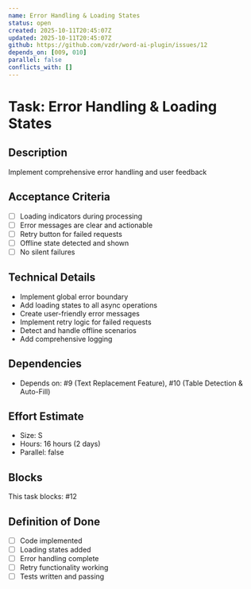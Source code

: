 ```yaml
---
name: Error Handling & Loading States
status: open
created: 2025-10-11T20:45:07Z
updated: 2025-10-11T20:45:07Z
github: https://github.com/vzdr/word-ai-plugin/issues/12
depends_on: [009, 010]
parallel: false
conflicts_with: []
---
```


# Task: Error Handling & Loading States

## Description
Implement comprehensive error handling and user feedback

## Acceptance Criteria
- [ ] Loading indicators during processing
- [ ] Error messages are clear and actionable
- [ ] Retry button for failed requests
- [ ] Offline state detected and shown
- [ ] No silent failures

## Technical Details
- Implement global error boundary
- Add loading states to all async operations
- Create user-friendly error messages
- Implement retry logic for failed requests
- Detect and handle offline scenarios
- Add comprehensive logging

## Dependencies
- Depends on: #9 (Text Replacement Feature), #10 (Table Detection & Auto-Fill)

## Effort Estimate
- Size: S
- Hours: 16 hours (2 days)
- Parallel: false

## Blocks
This task blocks: #12

## Definition of Done
- [ ] Code implemented
- [ ] Loading states added
- [ ] Error handling complete
- [ ] Retry functionality working
- [ ] Tests written and passing
